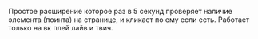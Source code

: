 Простое расширение которое раз в 5 секунд проверяет наличие элемента (поинта) на странице, и кликает по ему если есть. Работает только на вк плей лайв и твич. 

